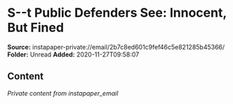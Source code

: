 # S--t Public Defenders See: Innocent, But Fined

**Source:** instapaper-private://email/2b7c8ed601c9fef46c5e821285b45366/
**Folder:** Unread
**Added:** 2020-11-27T09:58:07




## Content
*Private content from instapaper_email*
